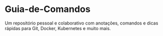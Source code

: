 # Guia-de-Comandos
Um repositório pessoal e colaborativo com anotações, comandos e dicas rápidas para Git, Docker, Kubernetes e muito mais.
